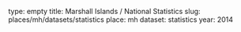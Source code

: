 type: empty
title: Marshall Islands / National Statistics
slug: places/mh/datasets/statistics
place: mh
dataset: statistics
year: 2014

